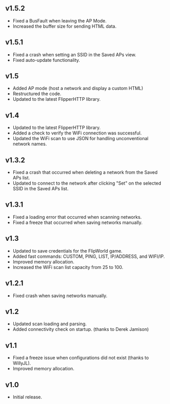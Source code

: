 ## v1.5.2
- Fixed a BusFault when leaving the AP Mode.
- Increased the buffer size for sending HTML data.

## v1.5.1
- Fixed a crash when setting an SSID in the Saved APs view.
- Fixed auto-update functionality.

## v1.5
- Added AP mode (host a network and display a custom HTML)
- Restructured the code.
- Updated to the latest FlipperHTTP library.

## v1.4
- Updated to the latest FlipperHTTP library.
- Added a check to verify the WiFi connection was successful.
- Updated the WiFi scan to use JSON for handling unconventional network names.

## v1.3.2
- Fixed a crash that occurred when deleting a network from the Saved APs list.
- Updated to connect to the network after clicking "Set" on the selected SSID in the Saved APs list.

## v1.3.1
- Fixed a loading error that occurred when scanning networks.
- Fixed a freeze that occurred when saving networks manually.

## v1.3  
- Updated to save credentials for the FlipWorld game.  
- Added fast commands: CUSTOM, PING, LIST, IP/ADDRESS, and WIFI/IP.  
- Improved memory allocation.  
- Increased the WiFi scan list capacity from 25 to 100.  

## v1.2.1
- Fixed crash when saving networks manually.

## v1.2
- Updated scan loading and parsing.
- Added connectivity check on startup. (thanks to Derek Jamison)

## v1.1
- Fixed a freeze issue when configurations did not exist (thanks to WillyJL).  
- Improved memory allocation.  

## v1.0
- Initial release.